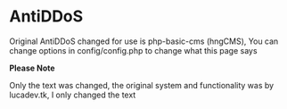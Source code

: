 # AntiDDoS

Original AntiDDoS changed for use is php-basic-cms (hngCMS), You can change options in config/config.php to change what this page says

**Please Note**

Only the text was changed, the original system and functionality was by lucadev.tk, I only changed the text
